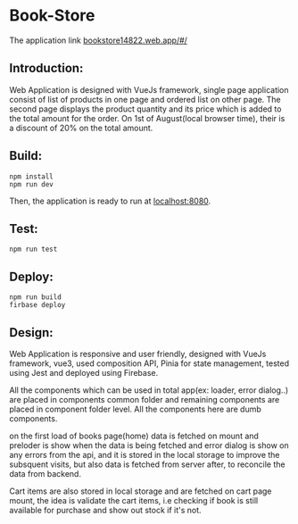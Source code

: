 # Book-Store

The application link
[bookstore14822.web.app/#/](https://bookstore14822.web.app/#/)

## Introduction:

Web Application is designed with VueJs framework, single page application consist of list of products in one page and ordered list on other page.
The second page displays the product quantity and its price which is added to the total amount for the order.
On 1st of August(local browser time), their is a discount of 20% on the total amount.

## Build:

```
npm install
npm run dev

```

Then, the application is ready to run at
[localhost:8080](http://localhost:8080/).

## Test:

```
npm run test

```

## Deploy:

```
npm run build
firbase deploy

```

## Design:

Web Application is responsive and user friendly, designed with VueJs framework, vue3, used composition API, Pinia for state management, tested using Jest and deployed using Firebase.

All the components which can be used in total app(ex: loader, error dialog..) are placed in components common folder and remaining components are placed in component folder level. All the components here are dumb components.

on the first load of books page(home) data is fetched on mount and preloder is show when the data is being fetched and error dialog is show on any errors from the api, and it is stored in the local storage to improve the subsquent visits, but also data is fetched from server after, to reconcile the data from backend.

Cart items are also stored in local storage and are fetched on cart page mount, the idea is validate the cart items, i.e checking if book is still available for purchase and show out stock if it's not.
